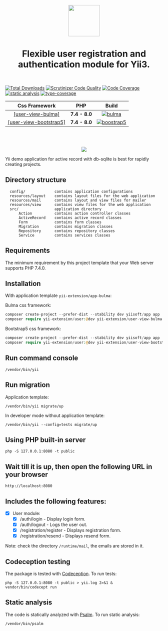 <p align="center">
    <a href="https://github.com/yii-extension" target="_blank">
        <img src="https://lh3.googleusercontent.com/ehSTPnXqrkk0M3U-UPCjC0fty9K6lgykK2WOUA2nUHp8gIkRjeTN8z8SABlkvcvR-9PIrboxIvPGujPgWebLQeHHgX7yLUoxFSduiZrTog6WoZLiAvqcTR1QTPVRmns2tYjACpp7EQ=w2400" height="100px">
    </a>
    <h1 align="center">Flexible user registration and authentication module for Yii3.</h1>
    <br>
</p>

[![Total Downloads](https://img.shields.io/packagist/dt/yii-extension/user)](https://packagist.org/packages/yii-extension/user)
[![Scrutinizer Code Quality](https://scrutinizer-ci.com/g/yii-extension/user/badges/quality-score.png?b=main)](https://scrutinizer-ci.com/g/yii-extension/user/?branch=main)
[![Code Coverage](https://scrutinizer-ci.com/g/yii-extension/user/badges/coverage.png?b=main)](https://scrutinizer-ci.com/g/yii-extension/user/?branch=main)
[![static analysis](https://github.com/yii-extension/user/workflows/static%20analysis/badge.svg)](https://github.com/yii-extension/user/actions?query=workflow%3A%22static+analysis%22)
[![type-coverage](https://shepherd.dev/github/yii-extension/user/coverage.svg)](https://shepherd.dev/github/yii-extension/user)


| Css Framework |  PHP  | Build |
|:-------------:|:-----:|:-----:|
|[[user-view-bulma]](https://github.com/yii-extension/user-view-bulma)|**7.4 - 8.0**|[![bulma](https://github.com/yii-extension/user/workflows/bulma/badge.svg)](https://github.com/yii-extension/user/actions)
|[[user-view-bootstrap5]](https://github.com/yii-extension/user-view-bootstrap5)|**7.4 - 8.0**|[![boostrap5](https://github.com/yii-extension/user/workflows/bootstrap5/badge.svg)](https://github.com/yii-extension/user/actions)

<br/>
<br/>

<p align="center">
    <a href="https://github.com/yii-extension/app-bulma" target="_blank">
        <img src="https://lh3.googleusercontent.com/0NUwRte-ZTFEICMVHaJy5goeSubb06ocqSHeU0e3OyaC6OQLM04pgTCirb7OZH8HDvAhZjEU6psRiiB-LBHvKE9GAVwQNL0Cw6OiJBodr4vud31ZzAPWR2fUszMTsCRQlu-Ppctsqw=w2400">
    </a>
</p>

Yii demo application for active record with db-sqlite is best for rapidly creating projects.

## Directory structure

      config/             contains application configurations
      resources/layout    contains layout files for the web application
      resources/mail      contains layout and view files for mailer
      resources/view      contains view files for the web application
      src/                application directory
          Action          contains action controller classes
          ActiveRecord    contains active record classes
          Form            contains form classes
          Migration       contains migration classes
          Repository      contains repository classes
          Service         contains services classes

## Requirements

The minimum requirement by this project template that your Web server supports PHP 7.4.0.

## Installation

With application template `yii-extension/app-bulma`:

Bulma css framework:

```php
composer create-project --prefer-dist --stability dev yiisoft/app app
composer require yii-extension/user:@dev yii-extension/user-view-bulma:@dev
```

Bootstrap5 css framework:

```php
composer create-project --prefer-dist --stability dev yiisoft/app app
composer require yii-extension/user:@dev yii-extension/user-view-bootstrap5:@dev
```

## Run command console

```shell
/vendor/bin/yii
```

## Run migration

Application template:

```shel
/vendor/bin/yii migrate/up
```

In developer mode without application template:

```shel
/vendor/bin/yii --config=tests migrate/up
```

## Using PHP built-in server

```shell
php -S 127.0.0.1:8080 -t public
```

## Wait till it is up, then open the following URL in your browser

```shell
http://localhost:8080
```

## Includes the following features:

- [x] User module:
    - [x] /auth/login - Display login form.
    - [x] /auth/logout - Logs the user out.
    - [x] /registration/register - Displays registration form.
    - [x] /registration/resend - Displays resend form.

Note: check the directory `/runtime/mail`, the emails are stored in it.

## Codeception testing

The package is tested with [Codeception](https://github.com/Codeception/Codeception). To run tests:

```shell
php -S 127.0.0.1:8080 -t public > yii.log 2>&1 &
vendor/bin/codecept run
```

## Static analysis

The code is statically analyzed with [Psalm](https://psalm.dev/docs). To run static analysis:

```shell
/vendor/bin/psalm
```
